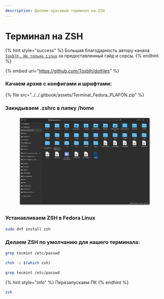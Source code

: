 ```yaml
---
description: Делаем красивый терминал на ZSH
---
```


# Терминал на ZSH

{% hint style="success" %}
Большая благодарность автору канала [`Toxblh. Не только Linux`](https://t.me/toxblh\_linux) за предоставленный гайд и сорсы.
{% endhint %}

{% embed url="https://github.com/Toxblh/dotfiles" %}

### Качаем архив с конфигами и шрифтами:&#x20;

{% file src="../../.gitbook/assets/Terminal_Fedora_PLAFON.zip" %}

### Закидываем .zshrc в папку /home

<figure><img src="../../.gitbook/assets/Vu6xVEHHTGc.jpg" alt=""><figcaption></figcaption></figure>

### Устанавливаем ZSH в Fedora Linux

```bash
sudo dnf install zsh
```

### Делаем ZSH по умолчанию для нашего терминала:

```bash
grep tecmint /etc/passwd
```

```bash
chsh -s $(which zsh)
```

```bash
grep tecmint /etc/passwd
```

{% hint style="info" %}
Перезапускаем ПК
{% endhint %}

```bash
zsh
```
